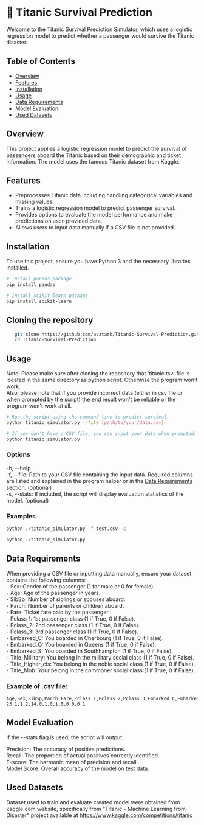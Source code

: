 # 🚢 Titanic Survival Prediction

Welcome to the Titanic Survival Prediction Simulator, which uses a logistic regression model to predict whether a passenger would survive the Titanic disaster.
## Table of Contents

- [Overview](#overview)
- [Features](#features)
- [Installation](#installation)
- [Usage](#usage)
- [Data Requirements](#data-requirements)
- [Model Evaluation](#model-evaluation)
- [Used Datasets](#used-datasets)

## Overview

This project applies a logistic regression model to predict the survival of passengers aboard the Titanic based on their demographic and ticket information. The model uses the famous Titanic dataset from Kaggle.

## Features

- Preprocesses Titanic data including handling categorical variables and missing values.
- Trains a logistic regression model to predict passenger survival.
- Provides options to evaluate the model performance and make predictions on user-provided data.
- Allows users to input data manually if a CSV file is not provided.

## Installation

To use this project, ensure you have Python 3 and the necessary libraries installed.
```bash
# Install pandas package
pip install pandas
```
```bash
# Install scikit-learn package
pip install scikit-learn
```
## Cloning the repository
```bash
   git clone https://github.com/asztark/Titanic-Survival-Prediction.git
   cd Titanic-Survival-Prediction
```
## Usage 
Note: Please make sure after cloning the repository that 'titanic.tsv' file is located in the same directory as python script. Otherwise the program won't work. <br>
Also, please note that if you provide incorrect data (either in csv file or when prompted by the script) the end result won't be reliable or the program won't work at all. 
```bash
# Run the script using the command line to predict survival:
python titanic_simulator.py --file [path/to/your/data.csv]
```
```bash
# If you don't have a CSV file, you can input your data when prompted:
python titanic_simulator.py
```
### Options
-h, --help <br>
-f, --file: Path to your CSV file containing the input data. Required columns are listed and explained in the program helper or in the [Data Requirements](#data-requirements) section. (optional) <br>
-s, --stats: If included, the script will display evaluation statistics of the model. (optional) <br>
### Examples
```bash
python .\titanic_simulator.py -f test.csv -s
```
```bash
python .\titanic_simulator.py
```
## Data Requirements
When providing a CSV file or inputting data manually, ensure your dataset contains the following columns:<br>
            - Sex: Gender of the passenger (1 for male or 0 for female).<br>
            - Age: Age of the passenger in years.<br>
            - SibSp: Number of siblings or spouses aboard.<br>
            - Parch: Number of parents or children aboard.<br>
            - Fare: Ticket fare paid by the passenger.<br>
            - Pclass_1: 1st passenger class (1 if True, 0 if False).<br>
            - Pclass_2: 2nd passenger class (1 if True, 0 if False).<br>
            - Pclass_3: 3rd passenger class (1 if True, 0 if False).<br>
            - Embarked_C: You boarded in Cherbourg (1 if True, 0 if False).<br>
            - Embarked_Q: You boarded in Queens (1 if True, 0 if False).<br>
            - Embarked_S: You boarded in Southhampton (1 if True, 0 if False).<br>
            - Title_Millitary: You belong in the millitary social class (1 if True, 0 if False).<br>
            - Title_Higher_cls: You belong in the noble social class (1 if True, 0 if False). <br>
            - Title_Mob: Your belong in the commoner social class (1 if True, 0 if False). <br>
### Example of .csv file:
```
Age,Sex,SibSp,Parch,Fare,Pclass_1,Pclass_2,Pclass_3,Embarked_C,Embarked_Q,Embarked_S,Title_Millitary,Title_Higher_cls,Title_Mob
23,1,1,2,14,0,1,0,1,0,0,0,0,1
```
## Model Evaluation
If the --stats flag is used, the script will output:

Precision: The accuracy of positive predictions. <br>
Recall: The proportion of actual positives correctly identified. <br>
F-score: The harmonic mean of precision and recall. <br>
Model Score: Overall accuracy of the model on test data. <br>

## Used Datasets
Dataset used to train and evaluate created model were obtained from kaggle.com website, specifically from "Titanic - Machine Learning from Disaster" project available at https://www.kaggle.com/competitions/titanic
